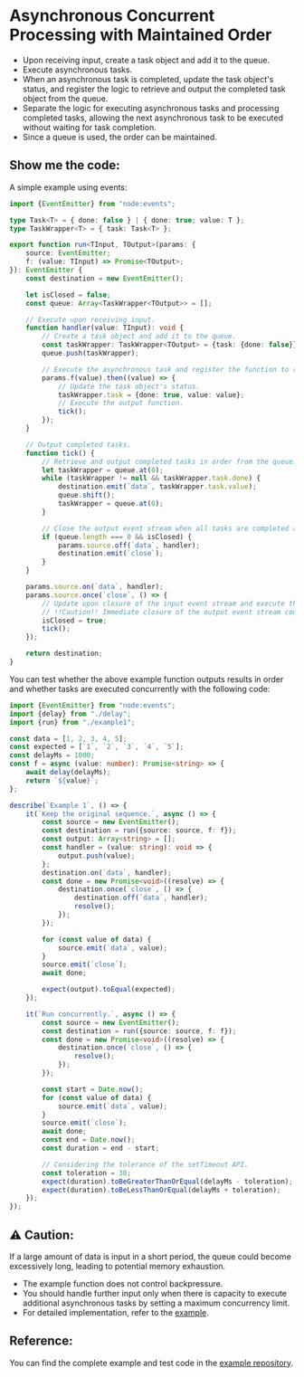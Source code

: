 # Asynchronous Concurrent Processing with Maintained Order

- Upon receiving input, create a task object and add it to the queue.
- Execute asynchronous tasks.
- When an asynchronous task is completed, update the task object's status, and register the logic to retrieve and output
  the completed task object from the queue.
- Separate the logic for executing asynchronous tasks and processing completed tasks, allowing the next asynchronous
  task to be executed without waiting for task completion.
- Since a queue is used, the order can be maintained.

## Show me the code:

A simple example using events:

```typescript
import {EventEmitter} from "node:events";

type Task<T> = { done: false } | { done: true; value: T };
type TaskWrapper<T> = { task: Task<T> };

export function run<TInput, TOutput>(params: {
    source: EventEmitter;
    f: (value: TInput) => Promise<TOutput>;
}): EventEmitter {
    const destination = new EventEmitter();

    let isClosed = false;
    const queue: Array<TaskWrapper<TOutput>> = [];

    // Execute upon receiving input.
    function handler(value: TInput): void {
        // Create a task object and add it to the queue.
        const taskWrapper: TaskWrapper<TOutput> = {task: {done: false}};
        queue.push(taskWrapper);

        // Execute the asynchronous task and register the function to run upon completion.
        params.f(value).then((value) => {
            // Update the task object's status.
            taskWrapper.task = {done: true, value: value};
            // Execute the output function.
            tick();
        });
    }

    // Output completed tasks.
    function tick() {
        // Retrieve and output completed tasks in order from the queue. Stop outputting if an incomplete task is encountered.
        let taskWrapper = queue.at(0);
        while (taskWrapper != null && taskWrapper.task.done) {
            destination.emit(`data`, taskWrapper.task.value);
            queue.shift();
            taskWrapper = queue.at(0);
        }

        // Close the output event stream when all tasks are completed and the input event stream is closed.
        if (queue.length === 0 && isClosed) {
            params.source.off(`data`, handler);
            destination.emit(`close`);
        }
    }

    params.source.on(`data`, handler);
    params.source.once(`close`, () => {
        // Update upon closure of the input event stream and execute the output function.
        // !!Caution!! Immediate closure of the output event stream could lead to loss of incomplete tasks.
        isClosed = true;
        tick();
    });

    return destination;
}
```

You can test whether the above example function outputs results in order and whether tasks are executed concurrently
with the following code:

```typescript
import {EventEmitter} from "node:events";
import {delay} from "./delay";
import {run} from "./example1";

const data = [1, 2, 3, 4, 5];
const expected = [`1`, `2`, `3`, `4`, `5`];
const delayMs = 1000;
const f = async (value: number): Promise<string> => {
    await delay(delayMs);
    return `${value}`;
};

describe(`Example 1`, () => {
    it(`Keep the original sequence.`, async () => {
        const source = new EventEmitter();
        const destination = run({source: source, f: f});
        const output: Array<string> = [];
        const handler = (value: string): void => {
            output.push(value);
        };
        destination.on(`data`, handler);
        const done = new Promise<void>((resolve) => {
            destination.once(`close`, () => {
                destination.off(`data`, handler);
                resolve();
            });
        });

        for (const value of data) {
            source.emit(`data`, value);
        }
        source.emit(`close`);
        await done;

        expect(output).toEqual(expected);
    });

    it(`Run concurrently.`, async () => {
        const source = new EventEmitter();
        const destination = run({source: source, f: f});
        const done = new Promise<void>((resolve) => {
            destination.once(`close`, () => {
                resolve();
            });
        });

        const start = Date.now();
        for (const value of data) {
            source.emit(`data`, value);
        }
        source.emit(`close`);
        await done;
        const end = Date.now();
        const duration = end - start;

        // Considering the tolerance of the setTimeout API.
        const toleration = 30;
        expect(duration).toBeGreaterThanOrEqual(delayMs - toleration);
        expect(duration).toBeLessThanOrEqual(delayMs + toleration);
    });
});
```

## ⚠️ Caution:

If a large amount of data is input in a short period, the queue could become excessively long, leading to potential
memory exhaustion.

- The example function does not control backpressure.
- You should handle further input only when there is capacity to execute additional asynchronous tasks by setting a
  maximum concurrency limit.
- For detailed implementation, refer to
  the [example](https://github.com/daengdaengLee/til/blob/main/%EC%88%9C%EC%84%9C%EB%A5%BC%20%EC%9C%A0%EC%A7%80%ED%95%98%EB%8A%94%20%EB%B9%84%EB%8F%99%EA%B8%B0%20%EB%8F%99%EC%8B%9C%20%EC%B2%98%EB%A6%AC/example2.ts).

## Reference:

You can find the complete example and test code in
the [example repository](https://github.com/daengdaengLee/til/tree/main/%EC%88%9C%EC%84%9C%EB%A5%BC%20%EC%9C%A0%EC%A7%80%ED%95%98%EB%8A%94%20%EB%B9%84%EB%8F%99%EA%B8%B0%20%EB%8F%99%EC%8B%9C%20%EC%B2%98%EB%A6%AC).
